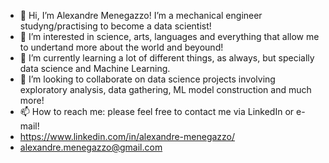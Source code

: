 - 👋 Hi, I’m Alexandre Menegazzo! I’m a mechanical engineer studyng/practising to become a data scientist!
- 👀 I’m interested in science, arts, languages and everything that allow me to undertand more about the world and beyound!
- 🌱 I’m currently learning a lot of different things, as always, but specially data science and Machine Learning.
- 💞️ I’m looking to collaborate on data science projects involving exploratory analysis, data gathering, ML model construction and much more!
- 📫 How to reach me: please feel free to contact me via LinkedIn or e-mail!
- https://www.linkedin.com/in/alexandre-menegazzo/
- alexandre.menegazzo@gmail.com

<!---
Xande42/Xande42 is a ✨ special ✨ repository because its `README.md` (this file) appears on your GitHub profile.
You can click the Preview link to take a look at your changes.
--->
